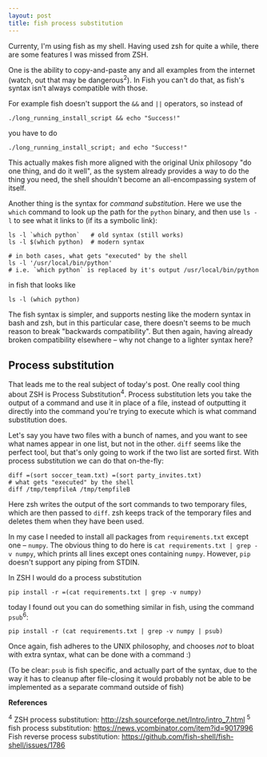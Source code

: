 ```yaml
---
layout: post
title: fish process substitution
---
```



Currenty, I'm using fish as my shell. Having used zsh for quite a while, there
are some features I was missed from ZSH.

One is the ability to copy-and-paste any and all examples from the internet
(watch, out that may be dangerous<sup>2</sup>). In Fish you can't do that, as
fish's syntax isn't always compatible with those.

For example fish doesn't support the `&&` and `||` operators, so instead of

    ./long_running_install_script && echo "Success!"

you have to do

    ./long_running_install_script; and echo "Success!"

This actually makes fish more aligned with the original Unix philosopy 
"do one thing, and do it well", as the system already provides a way to
do the thing you need, the shell shouldn't become an all-encompassing
system of itself.

Another thing is the syntax for _command substitution_. Here we use the 
`which` command to look up the path for the `python` binary, and then
use `ls -l` to see what it links to (if its a symbolic link):

    ls -l `which python`   # old syntax (still works)
    ls -l $(which python)  # modern syntax

    # in both cases, what gets "executed" by the shell
    ls -l '/usr/local/bin/python'
    # i.e. `which python` is replaced by it's output /usr/local/bin/python

in fish that looks like

    ls -l (which python)

The fish syntax is simpler, and supports nesting like the modern syntax in
bash and zsh, but in this particular case, there doesn't seems to be much
reason to break "backwards compatibility". But then again, having already
broken compatibility elsewhere – why not change to a lighter syntax here?

Process substitution
--------------------
That leads me to the real subject of today's post. One really cool thing about
ZSH is Process Substitution<sup>4</sup>. Process substitution lets you take
the output of a command and use it in place of a file, instead of outputting
it directly into the command you're trying to execute which is what command
substitution does.

Let's say you have two files with a bunch of names, and you want to see what
names appear in one list, but not in the other. `diff` seems like the perfect
tool, but that's only going to work if the two list are sorted first. With
process substitution we can do that on-the-fly:

    diff =(sort soccer_team.txt) =(sort party_invites.txt)
    # what gets "executed" by the shell
    diff /tmp/tempfileA /tmp/tempfileB

Here zsh writes the output of the sort commands to two temporary files, which
are then passed to `diff`. zsh keeps track of the temporary files and deletes
them when they have been used.

In my case I needed to install all packages from `requirements.txt` except one – `numpy`.
The obvious thing to do here is `cat requirements.txt | grep -v numpy`, which prints
all lines except ones containing `numpy`. However, `pip` doesn't support any piping
from STDIN.

In ZSH I would do a process substitution

    pip install -r =(cat requirements.txt | grep -v numpy)

today I found out you can do something similar in fish, using the command
`psub`<sup>6</sup>:

    pip install -r (cat requirements.txt | grep -v numpy | psub)

Once again, fish adheres to the UNIX philosophy, and chooses _not_ to bloat with
extra syntax, what can be done with a command :)

(To be clear: `psub` is fish specific, and actually part of the syntax, due to
the way it has to cleanup after file-closing it would probably not be able to be
implemented as a separate command outside of fish)

**References**


<sup>4</sup> ZSH process substitution: <http://zsh.sourceforge.net/Intro/intro_7.html>
<sup>5</sup> fish process substitution: <https://news.ycombinator.com/item?id=9017996>
Fish reverse process substitution: <https://github.com/fish-shell/fish-shell/issues/1786>